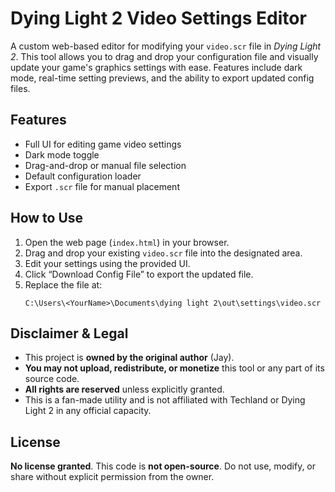 # Dying Light 2 Video Settings Editor

A custom web-based editor for modifying your `video.scr` file in *Dying Light 2*. This tool allows you to drag and drop your configuration file and visually update your game's graphics settings with ease. Features include dark mode, real-time setting previews, and the ability to export updated config files.

## Features

- Full UI for editing game video settings
- Dark mode toggle
- Drag-and-drop or manual file selection
- Default configuration loader
- Export `.scr` file for manual placement

## How to Use

1. Open the web page (`index.html`) in your browser.
2. Drag and drop your existing `video.scr` file into the designated area.
3. Edit your settings using the provided UI.
4. Click “Download Config File” to export the updated file.
5. Replace the file at:
   ```
   C:\Users\<YourName>\Documents\dying light 2\out\settings\video.scr
   ```

## Disclaimer & Legal

- This project is **owned by the original author** (Jay).
- **You may not upload, redistribute, or monetize** this tool or any part of its source code.
- **All rights are reserved** unless explicitly granted.
- This is a fan-made utility and is not affiliated with Techland or Dying Light 2 in any official capacity.

## License

**No license granted**. This code is **not open-source**. Do not use, modify, or share without explicit permission from the owner.
